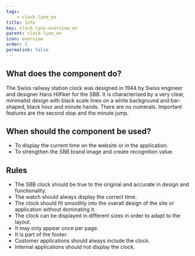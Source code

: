 ```yaml
---
tags: 
    - clock-lyne_en
title: Info
key: clock-lyne-overview_en
parent: clock-lyne_en
icon: overview
order: 1
permalink: false
---
```


## What does the component do?
The Swiss railway station clock was designed in 1944 by Swiss engineer and designer Hans Hilfiker for the SBB. It is characterised by a very clear, minimalist design with black scale lines on a white background and bar-shaped, black hour and minute hands. There are no numerals. Important features are the second stop and the minute jump.

## When should the component be used?
* To display the current time on the website or in the application.
* To strengthen the SBB brand image and create recognition value.

## Rules
* The SBB clock should be true to the original and accurate in design and functionality.
* The watch should always display the correct time.
* The clock should fit smoothly into the overall design of the site or application without dominating it.
* The clock can be displayed in different sizes in order to adapt to the layout.
* It may only appear once per page.
* It is part of the footer.
* Customer applications should always include the clock.
* Internal applications should not display the clock.